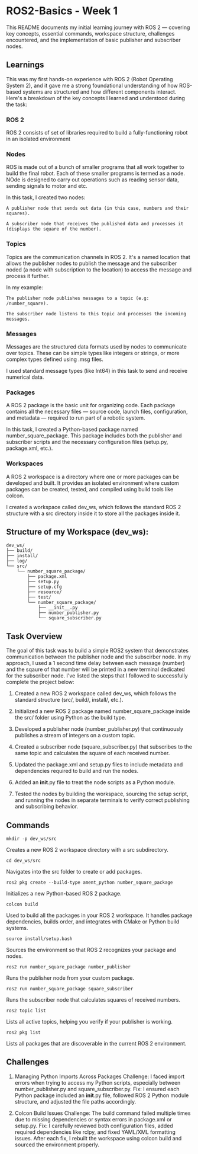 # ROS2-Basics - Week 1

This README documents my initial learning journey with ROS 2 — covering key concepts, essential commands, workspace structure, challenges encountered, and the implementation of basic publisher and subscriber nodes.

## Learnings

This was my first hands-on experience with ROS 2 (Robot Operating System 2), and it gave me a strong foundational understanding of how ROS-based systems are structured and how different components interact. Here's a breakdown of the key concepts I learned and understood during the task:

### ROS 2

ROS 2 consists of set of libraries required to build a fully-functioning robot in an isolated environment

### Nodes

ROS is made out of a bunch of smaller programs that all work together to build the final robot. Each of these smaller programs is termed as a node. NOde is designed to carry out operations such as reading sensor data, sending signals to motor and etc.

In this task, I created two nodes:

    A publisher node that sends out data (in this case, numbers and their squares).

    A subscriber node that receives the published data and processes it (displays the square of the number).

### Topics

Topics are the communication channels in ROS 2. It's a named location that allows the publisher nodes to publish the message and the subscriber noded (a node with subscription to the location) to access the message and process it further.

In my example:

    The publisher node publishes messages to a topic (e.g: /number_square).

    The subscriber node listens to this topic and processes the incoming messages.

### Messages

Messages are the structured data formats used by nodes to communicate over topics. These can be simple types like integers or strings, or more complex types defined using .msg files.

I used standard message types (like Int64) in this task to send and receive numerical data. 

### Packages

A ROS 2 package is the basic unit for organizing code. Each package contains all the necessary files — source code, launch files, configuration, and metadata — required to run part of a robotic system.

In this task, I created a Python-based package named number_square_package. This package includes both the publisher and subscriber scripts and the necessary configuration files (setup.py, package.xml, etc.).

### Workspaces

A ROS 2 workspace is a directory where one or more packages can be developed and built. It provides an isolated environment where custom packages can be created, tested, and compiled using build tools like colcon.

I created a workspace called dev_ws, which follows the standard ROS 2 structure with a src directory inside it to store all the packages inside it.

## Structure of my Workspace (dev_ws):

```
dev_ws/
├── build/
├── install/
├── log/
└── src/
    └── number_square_package/
        ├── package.xml
        ├── setup.py
        ├── setup.cfg
        ├── resource/
        ├── test/
        └── number_square_package/
            ├── __init__.py
            ├── number_publisher.py
            └── square_subscriber.py
```
## Task Overview

The goal of this task was to build a simple ROS2 system that demonstrates communication between the publisher node and the subscirber node. In my approach, I used a 1 second time delay between each message (number) and the sqaure of that number will be printed in a new terminal dedicated for the subscriber node. I've listed the steps that I followed to successfully complete the project below:

1. Created a new ROS 2 workspace called dev_ws, which follows the standard structure (src/, build/, install/, etc.).

2. Initialized a new ROS 2 package named number_square_package inside the src/ folder using Python as the build type.

3. Developed a publisher node (number_publisher.py) that continuously publishes a stream of integers on a custom topic.

4. Created a subscriber node (square_subscriber.py) that subscribes to the same topic and calculates the square of each received number.

5. Updated the package.xml and setup.py files to include metadata and dependencies required to build and run the nodes.

6. Added an __init__.py file to treat the node scripts as a Python module.

7. Tested the nodes by building the workspace, sourcing the setup script, and running the nodes in separate terminals to verify correct publishing and subscribing behavior.

## Commands

    mkdir -p dev_ws/src
Creates a new ROS 2 workspace directory with a src subdirectory.

    cd dev_ws/src
Navigates into the src folder to create or add packages.

    ros2 pkg create --build-type ament_python number_square_package
Initializes a new Python-based ROS 2 package.

    colcon build
Used to build all the packages in your ROS 2 workspace. It handles package dependencies, builds order, and integrates with CMake or Python build systems.

    source install/setup.bash
Sources the environment so that ROS 2 recognizes your package and nodes.

    ros2 run number_square_package number_publisher
Runs the publisher node from your custom package.

    ros2 run number_square_package square_subscriber
Runs the subscriber node that calculates squares of received numbers.

    ros2 topic list
Lists all active topics, helping you verify if your publisher is working.

    ros2 pkg list
Lists all packages that are discoverable in the current ROS 2 environment.

## Challenges

1. Managing Python Imports Across Packages
Challenge: I faced import errors when trying to access my Python scripts, especially between number_publisher.py and square_subscriber.py.
Fix: I ensured each Python package included an __init__.py file, followed ROS 2 Python module structure, and adjusted the file paths accordingly.

2. Colcon Build Issues
Challenge: The build command failed multiple times due to missing dependencies or syntax errors in package.xml or setup.py.
Fix: I carefully reviewed both configuration files, added required dependencies like rclpy, and fixed YAML/XML formatting issues. After each fix, I rebuilt the workspace using colcon build and sourced the environment properly.
